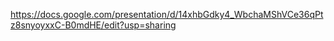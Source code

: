 https://docs.google.com/presentation/d/14xhbGdky4_WbchaMShVCe36qPtz8snyoyxxC-B0mdHE/edit?usp=sharing
